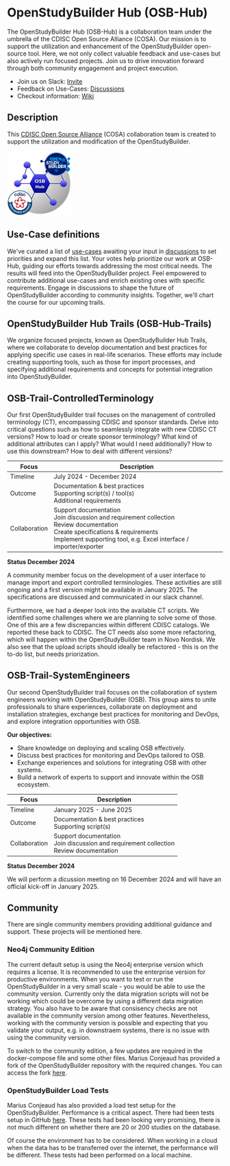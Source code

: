 # OpenStudyBuilder Hub (OSB-Hub)

The OpenStudyBuilder Hub (OSB-Hub) is a collaboration team under the umbrella of the CDISC Open Source Alliance (COSA). Our mission is to support the utilization and enhancement of the OpenStudyBuilder open-source tool. Here, we not only collect valuable feedback and use-cases but also actively run focused projects. Join us to drive innovation forward through both community engagement and project execution.

- Join us on Slack: [Invite](https://join.slack.com/t/osb-mdr/shared_invite/zt-2iwjqjg76-r0NW6pRH5GnGQQ~~izLc_A)
- Feedback on Use-Cases: [Discussions](https://github.com/cdisc-org/osb-hub/discussions/categories/use-cases)
- Checkout information: [Wiki](https://github.com/cdisc-org/osb-hub/wiki)

## Description

This [CDISC Open Source Alliance](https://cosa.cdisc.org/) (COSA) collaboration team is created to support the utilization and modification of the OpenStudyBuilder. 

![Project Logo](./img/OSB-Hub-Logo_150.png)

## Use-Case definitions

We've curated a list of [use-cases](https://github.com/cdisc-org/osb-hub/wiki/UseCases) awaiting your input in [discussions](https://github.com/cdisc-org/osb-hub/discussions/categories/use-cases) to set priorities and expand this list. Your votes help prioritize our work at OSB-Hub, guiding our efforts towards addressing the most critical needs. The results will feed into the OpenStudyBuilder project. Feel empowered to contribute additional use-cases and enrich existing ones with specific requirements. Engage in discussions to shape the future of OpenStudyBuilder according to community insights. Together, we'll chart the course for our upcoming trails.

## OpenStudyBuilder Hub Trails (OSB-Hub-Trails)

We organize focused projects, known as OpenStudyBuilder Hub Trails, where we collaborate to develop documentation and best practices for applying specific use cases in real-life scenarios. These efforts may include creating supporting tools, such as those for import processes, and specifying additional requirements and concepts for potential integration into OpenStudyBuilder.

## OSB-Trail-ControlledTerminology

Our first OpenStudyBuilder trail focuses on the management of controlled terminology (CT), encompassing CDISC and sponsor standards. Delve into critical questions such as how to seamlessly integrate with new CDISC CT versions? How to load or create sponsor terminology? What kind of additional attributes can I apply? What would I need additionally? How to use this downstream? How to deal with different versions?

Focus | Description
-- | --
Timeline | July 2024 - December 2024
Outcome	| Documentation & best practices<br/>Supporting script(s) / tool(s)<br/>Additional requirements
Collaboration | Support documentation<br/>Join discussion and requirement collection<br/>Review documentation<br/>Create specifications & requirements<br/>Implement supporting tool, e.g. Excel interface / importer/exporter

**Status December 2024** 

A community member focus on the development of a user interface to manage import and export controlled terminologies. These activities are still ongoing and a first version might be available in January 2025. The specifications are discussed and communicated in our slack channel.

Furthermore, we had a deeper look into the available CT scripts. We identified some challenges where we are planning to solve some of those. One of this are a few discrepancies within different CDISC catalogs. We reported these back to CDISC. The CT needs also some more refactoring, which will happen within the OpenStudyBuilder team in Novo Nordisk. We also see that the upload scripts should ideally be refactored - this is on the to-do list, but needs priorization. 

## OSB-Trail-SystemEngineers

Our second OpenStudyBuilder trail focuses on the collaboration of system engineers working with OpenStudyBuilder (OSB). This group aims to unite professionals to share experiences, collaborate on deployment and installation strategies, exchange best practices for monitoring and DevOps, and explore integration opportunities with OSB.

**Our objectives:**

- Share knowledge on deploying and scaling OSB effectively.
- Discuss best practices for monitoring and DevOps tailored to OSB.
- Exchange experiences and solutions for integrating OSB with other systems.
- Build a network of experts to support and innovate within the OSB ecosystem.

Focus | Description
-- | --
Timeline | January 2025 - June 2025
Outcome	| Documentation & best practices<br/>Supporting script(s)
Collaboration | Support documentation<br/>Join discussion and requirement collection<br/>Review documentation

**Status December 2024** 

We will perform a dicussion meeting on 16 December 2024 and will have an official kick-off in January 2025.

## Community

There are single community members providing additional guidance and support. These projects will be mentioned here.

### Neo4j Community Edition

The current default setup is using the Neo4j enterprise version which requires a license. It is recommended to use the enterprise version for productive environments. When you want to test or run the OpenStudyBuilder in a very small scale - you would be able to use the community version. Currently only the data migration scripts will not be working which could be overcome by using a different data migration strategy. You also have to be aware that consisency checks are not available in the community version among other features. Nevertheless, working with the community version is possible and expecting that you validate your output, e.g. in downstraem systems, there is no issue with using the community version.

To switch to the community edition, a few updates are required in the docker-compose file and some other files. Marius Conjeaud has provided a fork of the OpenStudyBuilder repository with the required changes. You can access the fork [here](https://gitlab.com/mariusconjeaud/OpenStudyBuilder-Solution-ce).

### OpenStudyBuilder Load Tests

Marius Conjeaud has also provided a load test setup for the OpenStudyBuilder. Performance is a critical aspect. There had been tests setup in GitHub [here](https://github.com/mariusconjeaud/openstudybuilder-load-test). These tests had been looking very promising, there is not much different on whether there are 20 or 200 studies on the database.

Of course the environment has to be considered. When working in a cloud when the data has to be transferred over the internet, the performance will be different. These tests had been performed on a local machine.